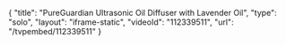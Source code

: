 {
    "title": "PureGuardian Ultrasonic Oil Diffuser with Lavender Oil",
    "type": "solo",
    "layout": "iframe-static",
    "videoId": "112339511",
    "url": "\/tvpembed\/112339511"
}